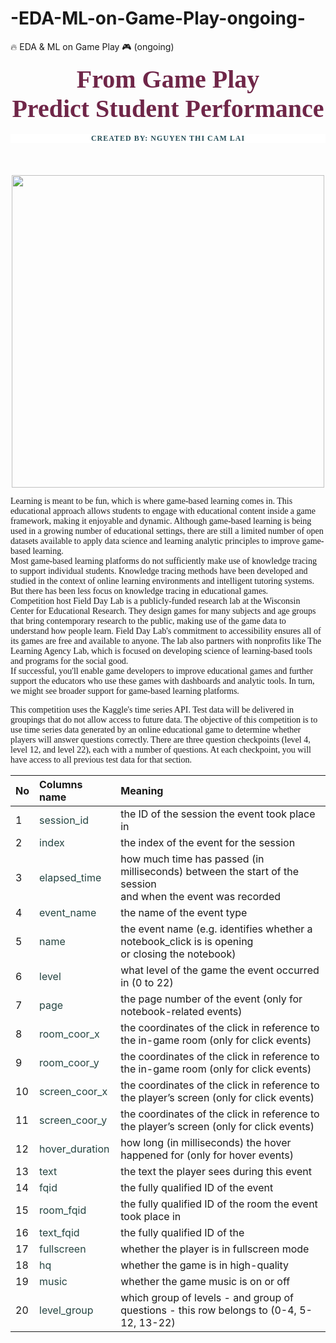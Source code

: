 # -EDA-ML-on-Game-Play-ongoing-
🔥 EDA &amp; ML on Game Play 🎮 (ongoing)

<div style="color:#6F2648;margin:0;font-size:40px;font-family:Georgia;text-align:center;display:fill;border-radius:5px;overflow:hidden;font-weight:600;"> From Game Play <br>Predict Student Performance</div>

<h5 style="text-align: center; font-family: Verdana; font-size: 12px; font-style: normal; font-weight: bold; text-decoration: None; text-transform: none; letter-spacing: 1px; color: #254E58; background-color: #ffffff;">CREATED BY: NGUYEN THI CAM LAI</h5>

<br>    
<p style="text-align: center;">
<img src="https://raw.githubusercontent.com/ntclai/PictureForMyProject/main/game2.png" style='width: 500px; height: 500px;'>
</p>

<span style="font-size:14px; font-family:Verdana;"> Learning is meant to be fun, which is where game-based learning comes in. This educational approach allows students to engage with educational content inside a game framework, making it enjoyable and dynamic. Although game-based learning is being used in a growing number of educational settings, there are still a limited number of open datasets available to apply data science and learning analytic principles to improve game-based learning.<br>
Most game-based learning platforms do not sufficiently make use of knowledge tracing to support individual students. Knowledge tracing methods have been developed and studied in the context of online learning environments and intelligent tutoring systems. But there has been less focus on knowledge tracing in educational games.<br>
Competition host Field Day Lab is a publicly-funded research lab at the Wisconsin Center for Educational Research. They design games for many subjects and age groups that bring contemporary research to the public, making use of the game data to understand how people learn. Field Day Lab's commitment to accessibility ensures all of its games are free and available to anyone. The lab also partners with nonprofits like The Learning Agency Lab, which is focused on developing science of learning-based tools and programs for the social good.<br>
If successful, you'll enable game developers to improve educational games and further support the educators who use these games with dashboards and analytic tools. In turn, we might see broader support for game-based learning platforms.
</span>

<span style="font-size:14px; font-family:Verdana;"> This competition uses the Kaggle's time series API. Test data will be delivered in groupings that do not allow access to future data. The objective of this competition is to use time series data generated by an online educational game to determine whether players will answer questions correctly. There are three question checkpoints (level 4, level 12, and level 22), each with a number of questions. At each checkpoint, you will have access to all previous test data for that section.</span>

|No  | Columns name |  Meaning |
|:---| :---         |:---      |
| 1  | <font color="#254441"> session_id </font>  |  the ID of the session the event took place in |
| 2  | <font color="#254441"> index </font>  |  the index of the event for the session |
| 3  | <font color="#254441"> elapsed_time </font>  |  how much time has passed (in milliseconds) between the start of the session <br>and when the event was recorded  |
| 4  | <font color="#254441"> event_name </font>  | the name of the event type  |
| 5  | <font color="#254441"> name </font>  |  the event name (e.g. identifies whether a notebook_click is is opening<br> or closing the notebook) |
| 6  | <font color="#254441"> level </font>  |  what level of the game the event occurred in (0 to 22)  |
| 7  | <font color="#254441"> page </font>  |   the page number of the event (only for notebook-related events) |
| 8  | <font color="#254441"> room_coor_x </font>  | the coordinates of the click in reference to the in-game room (only for click events)  |
| 9  | <font color="#254441"> room_coor_y </font>  |  the coordinates of the click in reference to the in-game room (only for click events) |
| 10  | <font color="#254441"> screen_coor_x </font>  | the coordinates of the click in reference to the player’s screen (only for click events)  |
| 11  | <font color="#254441"> screen_coor_y </font>  |  the coordinates of the click in reference to the player’s screen (only for click events) |
| 12  | <font color="#254441"> hover_duration </font>  |  how long (in milliseconds) the hover happened for (only for hover events) |
| 13  | <font color="#254441"> text </font>  | the text the player sees during this event  |
| 14  | <font color="#254441"> fqid  </font>  | the fully qualified ID of the event  |
| 15  | <font color="#254441"> room_fqid  </font>  | the fully qualified ID of the room the event took place in  |
| 16 | <font color="#254441">  text_fqid </font>  |  the fully qualified ID of the  |
| 17  | <font color="#254441">  fullscreen  </font>  |  whether the player is in fullscreen mode |
| 18  | <font color="#254441">  hq  </font>  |  whether the game is in high-quality |
| 19  | <font color="#254441">  music </font>  |   whether the game music is on or off |
| 20  | <font color="#254441"> level_group  </font>  | which group of levels - and group of questions - this row belongs to (0-4, 5-12, 13-22)  |
